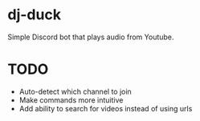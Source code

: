# dj-duck
Simple Discord bot that plays audio from Youtube.

# TODO
- Auto-detect which channel to join
- Make commands more intuitive
- Add ability to search for videos instead of using urls
